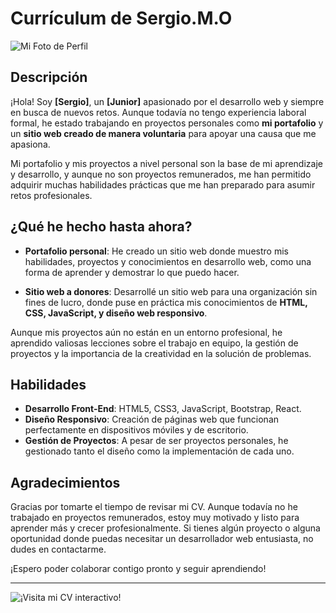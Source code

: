 # Currículum de Sergio.M.O

![Mi Foto de Perfil](./img/1Foto_de_perfil_modificada_photoshop.png)

## Descripción

¡Hola! Soy **[Sergio]**, un **[Junior]** apasionado por el desarrollo web y siempre en busca de nuevos retos. Aunque todavía no tengo experiencia laboral formal, he estado trabajando en proyectos personales como **mi portafolio** y un **sitio web creado de manera voluntaria** para apoyar una causa que me apasiona.

Mi portafolio y mis proyectos a nivel personal son la base de mi aprendizaje y desarrollo, y aunque no son proyectos remunerados, me han permitido adquirir muchas habilidades prácticas que me han preparado para asumir retos profesionales.

## ¿Qué he hecho hasta ahora?

- **Portafolio personal**: He creado un sitio web donde muestro mis habilidades, proyectos y conocimientos en desarrollo web, como una forma de aprender y demostrar lo que puedo hacer.
  
- **Sitio web a donores**: Desarrollé un sitio web para una organización sin fines de lucro, donde puse en práctica mis conocimientos de **HTML, CSS, JavaScript, y diseño web responsivo**.

Aunque mis proyectos aún no están en un entorno profesional, he aprendido valiosas lecciones sobre el trabajo en equipo, la gestión de proyectos y la importancia de la creatividad en la solución de problemas.

## Habilidades

- **Desarrollo Front-End**: HTML5, CSS3, JavaScript, Bootstrap, React.
- **Diseño Responsivo**: Creación de páginas web que funcionan perfectamente en dispositivos móviles y de escritorio.
- **Gestión de Proyectos**: A pesar de ser proyectos personales, he gestionado tanto el diseño como la implementación de cada uno.
  
## Agradecimientos

Gracias por tomarte el tiempo de revisar mi CV. Aunque todavía no he trabajado en proyectos remunerados, estoy muy motivado y listo para aprender más y crecer profesionalmente. Si tienes algún proyecto o alguna oportunidad donde puedas necesitar un desarrollador web entusiasta, no dudes en contactarme.

¡Espero poder colaborar contigo pronto y seguir aprendiendo!

---

![¡Visita mi CV interactivo!](https://raw.githubusercontent.com/serg274/Hoja-de-Vida/refs/heads/main/logo_whatsap_250px_.webp)

